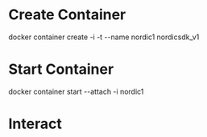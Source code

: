 # Create Container

docker container create -i -t --name nordic1 nordicsdk_v1

# Start Container

docker container start --attach -i nordic1

# Interact

